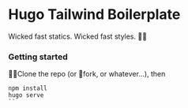 # Hugo Tailwind Boilerplate

Wicked fast statics. Wicked fast styles. 🏃💨

### Getting started

👯‍♀️Clone the repo (or 🍴fork, or whatever…), then
```
npm install
hugo serve
``